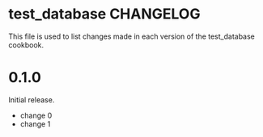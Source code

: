 # test_database CHANGELOG

This file is used to list changes made in each version of the test_database cookbook.

# 0.1.0

Initial release.

- change 0
- change 1

